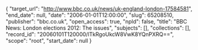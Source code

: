 {
  "target_url": "http://www.bbc.co.uk/news/uk-england-london-17584581", 
  "end_date": null, 
  "date": "2006-01-01T12:00:00", 
  "slug": 65208510, 
  "publisher": "bbc.co.uk", 
  "open_access": true, 
  "npld": false, 
  "title": "BBC News: London elections 2012: The issues", 
  "subjects": [], 
  "collections": [], 
  "record_id": "20060101T120000/lTkRgoUkcW8VwK8YQnPXRQ==", 
  "scope": "root", 
  "start_date": null
}

